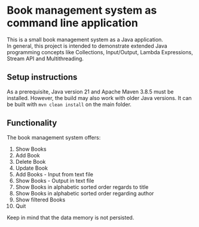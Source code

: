 # Book management system as command line application
This is a small book management system as a Java application.   
In general, this project is intended to demonstrate extended Java programming concepts like Collections, Input/Output, Lambda Expressions, Stream API and Multithreading.

## Setup instructions
As a prerequisite, Java version 21 and Apache Maven 3.8.5 must be installed. However, the build may also work with older Java versions.
It can be built with ```mvn clean install``` on the main folder.

## Functionality
The book management system offers:
1. Show Books
2. Add Book
3. Delete Book
4. Update Book
5. Add Books - Input from text file
6. Show Books - Output in text file
7. Show Books in alphabetic sorted order regards to title
8. Show Books in alphabetic sorted order regarding author
9. Show filtered Books
10. Quit

Keep in mind that the data memory is not persisted.

